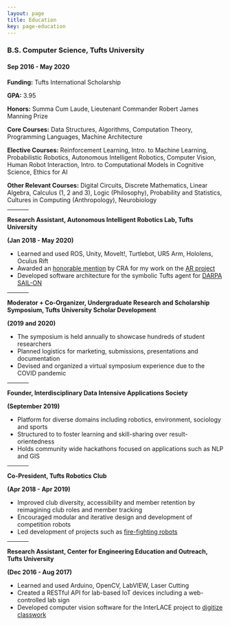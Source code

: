 ```yaml
---
layout: page
title: Education
key: page-education
---
```


### B.S. Computer Science, Tufts University 
#### Sep 2016 - May 2020
**Funding:** Tufts International Scholarship

**GPA:** 3.95

**Honors:** Summa Cum Laude, Lieutenant Commander Robert James Manning Prize 

**Core Courses:** Data Structures, Algorithms, Computation Theory, Programming Languages, Machine Architecture

**Elective Courses:** Reinforcement Learning, Intro. to Machine Learning, Probabilistic Robotics, Autonomous Intelligent Robotics, Computer Vision, Human Robot Interaction, Intro. to Computational Models in Cognitive Science, Ethics for AI

**Other Relevant Courses:** Digital Circuits, Discrete Mathematics, Linear Algebra, Calculus (1, 2 and 3), Logic (Philosophy), Probability and Statistics, Cultures in Computing (Anthropology), Neurobiology

<hr align="center" width="10%">

**Research Assistant, Autonomous Intelligent Robotics Lab, Tufts University**

**(Jan 2018 - May 2020)**

* Learned and used ROS, Unity, MoveIt!, Turtlebot, UR5 Arm, Hololens, Oculus Rift
* Awarded an [honorable mention](https://cra.org/about/awards/outstanding-undergraduate-researcher-award/) by CRA for my work on the [AR project](/projects#visualizing-a-robots-perspective-in-augmented-reality)
* Developed software architecture for the symbolic Tufts agent for [DARPA SAIL-ON](https://www.darpa.mil/news-events/2019-02-14)

<hr align="center" width="10%">

**Moderator + Co-Organizer, Undergraduate Research and Scholarship Symposium, Tufts University Scholar Development**

**(2019 and 2020)**

* The symposium is held annually to showcase hundreds of student researchers
* Planned logistics for marketing, submissions, presentations and documentation
* Devised and organized a virtual symposium experience due to the COVID pandemic

<hr align="center" width="10%">

**Founder, Interdisciplinary Data Intensive Applications Society**

**(September 2019)**

* Platform for diverse domains including robotics, environment, sociology and sports
* Structured to to foster learning and skill-sharing over result-orientedness
* Holds community wide hackathons focused on applications such as NLP and GIS

<hr align="center" width="10%">


**Co-President, Tufts Robotics Club**

**(Apr 2018 - Apr 2019)**
* Improved club diversity, accessibility and member retention by reimagining club roles and member tracking
* Encouraged modular and iterative design and development of competition robots
* Led development of projects such as [fire-fighting robots](/projects#trinity-college-international-fire-fighting-robot-contest)

<hr align="center" width="10%">

**Research Assistant, Center for Engineering Education and Outreach, Tufts University**

**(Dec 2016 - Aug 2017)**

* Learned and used Arduino, OpenCV, LabVIEW, Laser Cutting
* Created a RESTful API for lab-based IoT devices including a web-controlled lab sign
* Developed computer vision software for the InterLACE project to [digitize classwork](/projects#programming-robots-through-paper-worksheets)
